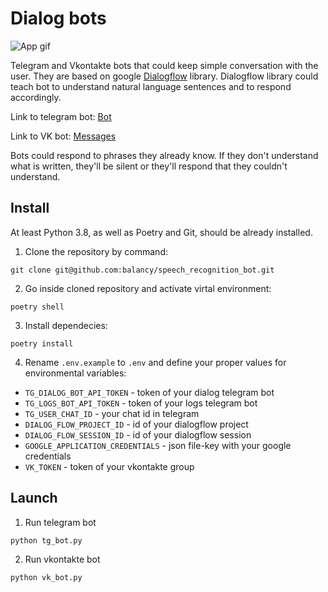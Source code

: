 # Dialog bots

![App gif](https://s6.gifyu.com/images/bot_small.gif)

Telegram and Vkontakte bots that could keep simple conversation with the user.
They are based on google [Dialogflow](https://dialogflow.cloud.google.com/) library.
Dialogflow library could teach bot to understand natural language sentences and to respond accordingly.

Link to telegram bot: [Bot](https://t.me/dvmn_speech_recognition_bot)

Link to VK bot: [Messages](https://vk.com/im?media=&sel=-203801849)

Bots could respond to phrases they already know.
If they don't understand what is written, they'll be silent or they'll respond that they couldn't understand.

## Install

At least Python 3.8, as well as Poetry and Git, should be already installed.

1. Clone the repository by command:
```console
git clone git@github.com:balancy/speech_recognition_bot.git
```

2. Go inside cloned repository and activate virtal environment:
```console
poetry shell
```

3. Install dependecies:
```console
poetry install
```

4. Rename `.env.example` to `.env` and define your proper values for environmental variables:

- `TG_DIALOG_BOT_API_TOKEN` - token of your dialog telegram bot
- `TG_LOGS_BOT_API_TOKEN` - token of your logs telegram bot
- `TG_USER_CHAT_ID` - your chat id in telegram
- `DIALOG_FLOW_PROJECT_ID` - id of your dialogflow project
- `DIALOG_FLOW_SESSION_ID` - id of your dialogflow session
- `GOOGLE_APPLICATION_CREDENTIALS` - json file-key with your google credentials
- `VK_TOKEN` - token of your vkontakte group

## Launch

1. Run telegram bot
```console
python tg_bot.py
```

2. Run vkontakte bot
```console
python vk_bot.py
```